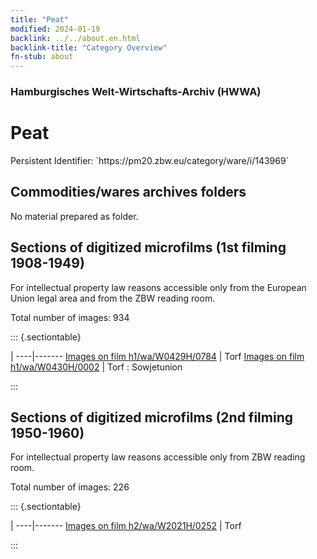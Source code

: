 ```yaml
---
title: "Peat"
modified: 2024-01-19
backlink: ../../about.en.html
backlink-title: "Category Overview"
fn-stub: about
---
```


### Hamburgisches Welt-Wirtschafts-Archiv (HWWA)

# Peat

<div class="hint">Persistent Identifier: `https://pm20.zbw.eu/category/ware/i/143969`</div>







## Commodities/wares archives folders





No material prepared as folder.



<a id="filmsections" />

## Sections of digitized microfilms (1st filming 1908-1949)

<p>For intellectual property law reasons accessible only from the European Union legal area and from the ZBW reading room.</p>



<p>Total number of images: 934</p>




::: {.sectiontable}

 | 
----|-------
<a class="btn" href="https://pm20.zbw.eu/film/h1/wa/W0429H/0784" rel="nofollow">Images on film h1/wa/W0429H/0784</a> | Torf
<a class="btn" href="https://pm20.zbw.eu/film/h1/wa/W0430H/0002" rel="nofollow">Images on film h1/wa/W0430H/0002</a> | Torf : Sowjetunion


:::




## Sections of digitized microfilms (2nd filming 1950-1960)

<p>For intellectual property law reasons accessible only from ZBW reading room.</p>



<p>Total number of images: 226</p>




::: {.sectiontable}

 | 
----|-------
<a class="btn" href="https://pm20.zbw.eu/film/h2/wa/W2021H/0252" rel="nofollow">Images on film h2/wa/W2021H/0252</a> | Torf


:::
















